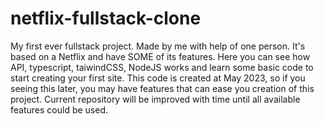 # netflix-fullstack-clone
My first ever fullstack project. Made by me with help of one person. It's based on a Netflix and have SOME of its features.
Here you can see how API, typescript, taiwindCSS, NodeJS works and learn some basic code to start creating your first site.
This code is created at May 2023, so if you seeing this later, you may have features that can ease you creation of this project.
Current repository will be improved with time until all available features could be used.
